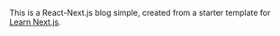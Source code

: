 This is a React-Next.js blog simple, created from a starter template for [Learn Next.js](https://nextjs.org/learn).
